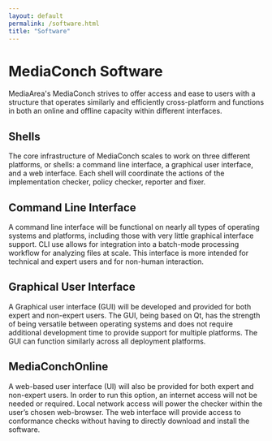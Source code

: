 ```yaml
---
layout: default
permalink: /software.html
title: "Software"
---
```


# MediaConch Software

MediaArea's MediaConch strives to offer access and ease to users with a structure that operates similarly and efficiently cross-platform and functions in both an online and offline capacity within different interfaces.

## Shells

The core infrastructure of MediaConch scales to work on three different platforms, or shells: a command line interface, a graphical user interface, and a web interface. Each shell will coordinate the actions of the implementation checker, policy checker, reporter and fixer.

## Command Line Interface

A command line interface will be functional on nearly all types of operating systems and platforms, including those with very little graphical interface support. CLI use allows for integration into a batch-mode processing workflow for analyzing files at scale. This interface is more intended for technical and expert users and for non-human interaction.

## Graphical User Interface

A Graphical user interface (GUI) will be developed and provided for both expert and non-expert users. The GUI, being based on Qt, has the strength of being versatile between operating systems and does not require additional development time to provide support for multiple platforms. The GUI can function similarly across all deployment platforms.

## MediaConchOnline

A web-based user interface (UI) will also be provided for both expert and non-expert users. In order to run this option, an internet access will not be needed or required. Local network access will power the checker within the user’s chosen web-browser. The web interface will provide access to conformance checks without having to directly download and install the software.
